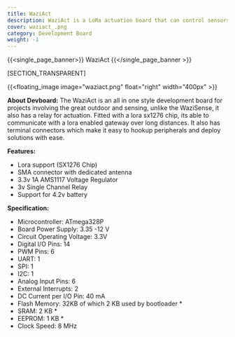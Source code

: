 ```yaml
---
title: WaziAct
description: WaziAct is a LoRa actuation board that can control sensors and actuators
cover: waziact_.png
category: Development Board
weight: -1
---
```

{{<single_page_banner>}}
WaziAct
{{</single_page_banner >}}

[SECTION_TRANSPARENT]

{{<floating_image image="waziact.png" float="right" width="400px" >}}

**About Devboard:** The WaziAct is an all in one style development board for projects involving the great outdoor and sensing, unlike the WaziSense, it also has a relay for actuation. Fitted with a lora sx1276 chip, its able to communicate with a lora enabled gateway over long distances. It also has terminal connectors which make it easy to hookup peripherals and deploy solutions with ease.

**Features:**
- Lora support (SX1276 Chip)
- SMA connector with dedicated antenna
- 3.3v 1A AMS1117 Voltage Regulator
- 3v Single Channel Relay
- Support for 4.2v battery

**Specification:**
- Microcontroller: ATmega328P
- Board Power Supply: 3.35 -12 V
- Circuit Operating Voltage: 3.3V
- Digital I/O Pins: 14
- PWM Pins: 6
- UART: 1
- SPI: 1
- I2C: 1
- Analog Input Pins: 6
- External Interrupts: 2
- DC Current per I/O Pin: 40 mA
- Flash Memory: 32KB of which 2 KB used by bootloader *
- SRAM: 2 KB *
- EEPROM: 1 KB *
- Clock Speed: 8 MHz